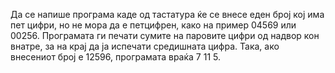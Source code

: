Да се напише програма каде од тастатура ќе се внесе еден број кој има пет цифри, но не мора да е петцифрен, како на пример 04569 или 00256. Програмата ги печати сумите на паровите цифри од надвор кон внатре, за на крај да ја испечати средишната цифра. Така, ако внесениот број е 12596, програмата враќа 7 11 5.